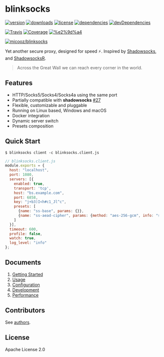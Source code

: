 # blinksocks

[![version](https://img.shields.io/npm/v/blinksocks.svg)](https://www.npmjs.com/package/blinksocks)
[![downloads](https://img.shields.io/npm/dt/blinksocks.svg)](https://www.npmjs.com/package/blinksocks)
[![license](https://img.shields.io/npm/l/blinksocks.svg)](https://github.com/blinksocks/blinksocks/blob/master/LICENSE)
[![dependencies](https://img.shields.io/david/blinksocks/blinksocks.svg)](https://www.npmjs.com/package/blinksocks)
[![devDependencies](https://img.shields.io/david/dev/blinksocks/blinksocks.svg)](https://www.npmjs.com/package/blinksocks)

[![Travis](https://img.shields.io/travis/blinksocks/blinksocks.svg)](https://travis-ci.org/blinksocks/blinksocks)
[![Coverage](https://img.shields.io/codecov/c/github/blinksocks/blinksocks/master.svg)](https://codecov.io/gh/blinksocks/blinksocks)
[![%e2%9d%a4](https://img.shields.io/badge/made%20with-%e2%9d%a4-ff69b4.svg)](https://github.com/blinksocks/blinksocks)

[![micooz/blinksocks](http://dockeri.co/image/micooz/blinksocks)](https://hub.docker.com/r/micooz/blinksocks/)

Yet another secure proxy, designed for speed :zap:. Inspired by [Shadowsocks](https://shadowsocks.org),
and [ShadowsocksR](https://github.com/shadowsocksr/shadowsocksr).

> Across the Great Wall we can reach every corner in the world.

## Features

* HTTP/Socks5/Socks4/Socks4a using the same port
* Partially compatible with **shadowsocks** [#27](https://github.com/blinksocks/blinksocks/issues/27)
* Flexible, customizable and pluggable
* Running on Linux based, Windows and macOS
* Docker integration
* Dynamic server switch
* Presets composition

## Quick Start

```
$ blinksocks client -c blinksocks.client.js
```

```js
// blinksocks.client.js
module.exports = {
  host: "localhost",
  port: 1080,
  servers: [{
    enabled: true,
    transport: 'tcp',
    host: "bs.example.com",
    port: 6858,
    key: "j+b3)I<h#c1_Jl^c",
    presets: [
      {name: "ss-base", params: {}},
      {name: "ss-aead-cipher", params: {method: "aes-256-gcm", info: "ss-subkey"}}
    ]
  }],
  timeout: 600,
  profile: false,
  watch: true,
  log_level: "info"
};
```

## Documents

1. [Getting Started](docs/tutorials)
2. [Usage](docs/usage)
3. [Configuration](docs/config)
4. [Development](docs/development)
5. [Performance](docs/performance)

## Contributors

See [authors](AUTHORS).

## License

Apache License 2.0